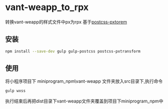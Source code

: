# vant-weapp_to_rpx

转换vant-weapp的样式文件中px为rpx
基于[postcss-pxtorem](https://github.com/NervJS/taro/tree/master/packages/postcss-pxtransform)

## 安装
```bash
npm install --save-dev gulp gulp-postcss postcss-pxtransform
```

## 使用

将小程序项目下 miniprogram_npm\vant-weapp 文件夹放入src目录下,执行命令
```bash
gulp wxss
```
执行结束后再把dist目录下vant-weapp文件夹覆盖到项目下miniprogram_npm中
